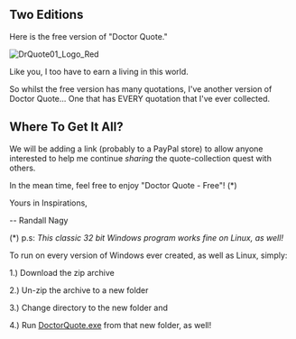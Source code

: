 ## Two Editions

Here is the free version of "Doctor Quote."

![DrQuote01_Logo_Red](https://user-images.githubusercontent.com/19798749/134812303-0ef117bb-9a91-41e8-b10f-79056fafc388.png)

Like you, I too have to earn a living in this world. 

So whilst the free version has many quotations, I've another version of Doctor Quote... One that has EVERY quotation that I've ever collected.

## Where To Get It All?

We will be adding a link (probably to a PayPal store) to allow anyone interested to help me continue *sharing* the quote-collection quest with others. 

In the mean time, feel free to enjoy "Doctor Quote - Free"! (*)

Yours in Inspirations,

-- Randall Nagy


(*) p.s: *This classic 32 bit Windows program works fine on Linux, as well!* 

To run on every version of Windows ever created, as well as Linux, simply:

1.) Download the zip archive

2.) Un-zip the archive to a new folder

3.) Change directory to the new folder and

4.) Run [DoctorQuote.exe](https://github.com/soft9000/DoctorQuote/blob/master/DoctorQuote32/DoctorQuoteFree.zip) from that new folder, as well!

